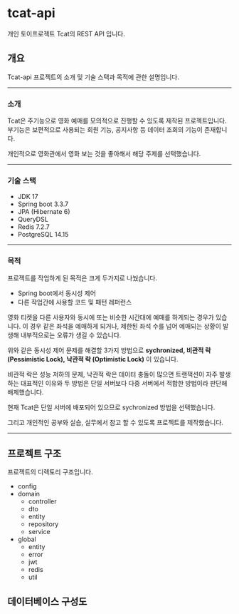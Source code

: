# tcat-api
개인 토이프로젝트 Tcat의 REST API 입니다.

## 개요
Tcat-api 프로젝트의 소개 및 기술 스택과 목적에 관한 설명입니다.

---

### 소개
Tcat은 주기능으로 영화 예매를 모의적으로 진행할 수 있도록 제작된 프로젝트입니다.
부기능은 보편적으로 사용되는 회원 기능, 공지사항 등 데이터 조회의 기능이 존재합니다.

개인적으로 영화관에서 영화 보는 것을 좋아해서 해당 주제를 선택했습니다.

---

### 기술 스택
+ JDK 17
+ Spring boot 3.3.7
+ JPA (Hibernate 6)
+ QueryDSL
+ Redis 7.2.7
+ PostgreSQL 14.15

---

### 목적
프로젝트를 작업하게 된 목적은 크게 두가지로 나눴습니다.

+ Spring boot에서 동시성 제어
+ 다른 작업간에 사용할 코드 및 패턴 레퍼런스

영화 티켓을 다른 사용자와 동시에 또는 비슷한 시간대에 예매를 하게되는 경우가 있습니다.
이 경우 같은 좌석을 예매하게 되거나, 제한된 좌석 수를 넘어 예매되는 상황이 발생해 내부적으로는 오류가 생길 수 있습니다.

위와 같은 동시성 제어 문제를 해결할 3가지 방법으로
**sychronized, 비관적 락 (Pessimistic Lock), 낙관적 락 (Optimistic Lock)** 이 있습니다.

비관적 락은 성능 저하의 문제, 낙관적 락은 데이터 충돌이 많으면 트랜잭션이 자주 발생 하는 대표적인 이유와 두 방법은 단일 서버보다 다중 서버에서 적합한 방법이라 판단해 배제했습니다.


현재 Tcat은 단일 서버에 배포되어 있으므로 sychronized 방법을 선택했습니다.

그리고 개인적인 공부와 실습, 실무에서 참고 할 수 있도록 프로젝트를 제작했습니다.

---

## 프로젝트 구조
프로젝트의 디렉토리 구조입니다.

* config
* domain
  * controller
  * dto
  * entity
  * repository
  * service
* global
  * entity
  * error
  * jwt
  * redis
  * util


## 데이터베이스 구성도